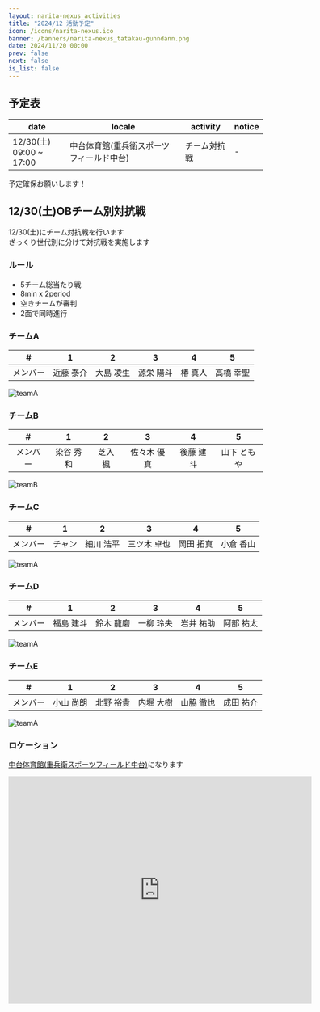 ```yaml
---
layout: narita-nexus_activities
title: "2024/12 活動予定"
icon: /icons/narita-nexus.ico
banner: /banners/narita-nexus_tatakau-gunndann.png
date: 2024/11/20 00:00
prev: false
next: false
is_list: false
---
```


## 予定表

|date|locale|activity|notice|
|-|-|-|-|
|12/30(土)<br>09:00 ~ 17:00|中台体育館(重兵衛スポーツフィールド中台)|チーム対抗戦|-|

予定確保お願いします！  

## 12/30(土)OBチーム別対抗戦
12/30(土)にチーム対抗戦を行います  
ざっくり世代別に分けて対抗戦を実施します  

### ルール
- 5チーム総当たり戦
- 8min x 2period
- 空きチームが審判
- 2面で同時進行

### チームA
|#|1|2|3|4|5|
|:-:|:-:|:-:|:-:|:-:|:-:|
|メンバー|近藤 泰介|大島 凌生|源栄 陽斗|椿 真人|高橋 幸聖|

![teamA](/nexus/2024-12-30/team_a.jpg)

### チームB
|#|1|2|3|4|5|
|:-:|:-:|:-:|:-:|:-:|:-:|
|メンバー|染谷 秀和|芝入 楓|佐々木 優真|後藤 建斗|山下 ともや|

![teamB](/nexus/2024-12-30/team_b.jpg)

### チームC
|#|1|2|3|4|5|
|:-:|:-:|:-:|:-:|:-:|:-:|
|メンバー|チャン|細川 浩平|三ツ木 卓也|岡田 拓真|小倉 香山|

![teamA](/nexus/2024-12-30/team_c.jpg)

### チームD
|#|1|2|3|4|5|
|:-:|:-:|:-:|:-:|:-:|:-:|
|メンバー|福島 建斗|鈴木 龍磨|一柳 玲央|岩井 祐助|阿部 祐太|

![teamA](/nexus/2024-12-30/team_d.jpg)

### チームE
|#|1|2|3|4|5|
|:-:|:-:|:-:|:-:|:-:|:-:|
|メンバー|小山 尚朗|北野 裕貴|内堀 大樹|山脇 徹也|成田 祐介|

![teamA](/nexus/2024-12-30/team_e.jpg)


### ロケーション 
[中台体育館(重兵衛スポーツフィールド中台)](https://maps.app.goo.gl/YxJu2tm366ffLjC46)になります  
<iframe
  src="https://www.google.com/maps/embed?pb=!1m18!1m12!1m3!1d2929.119866014565!2d140.30374817579218!3d35.78071097255525!2m3!1f0!2f0!3f0!3m2!1i1024!2i768!4f13.1!3m3!1m2!1s0x60228ba7f7e6bdc7%3A0x96e6195f767773a2!2z6YeN5YW16KGb44K544Od44O844OE44OV44Kj44O844Or44OJ5Lit5Y-w!5e1!3m2!1sja!2sjp!4v1745077510693!5m2!1sja!2sjp"
  width="600"
  height="450"
  style="border:0"
  allowfullscreen=""
  loading="lazy"
  referrerpolicy="no-referrer-when-downgrade"
  class="map_iframe"
></iframe>
